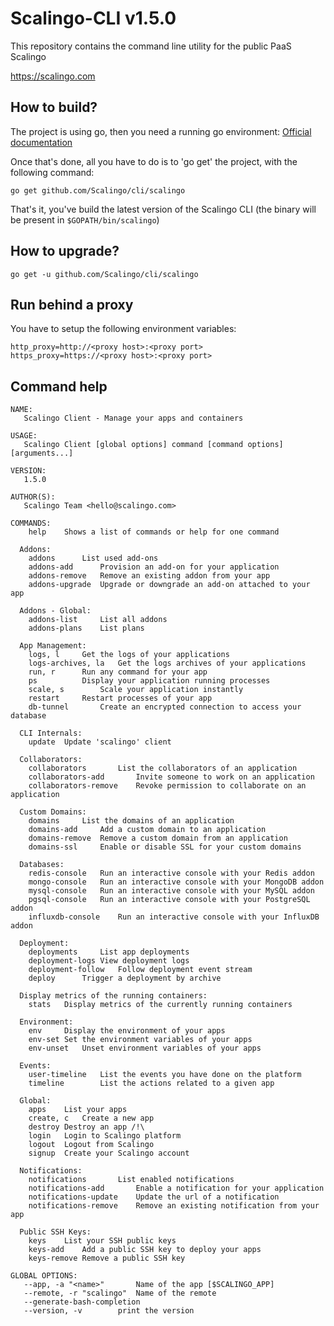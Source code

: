 Scalingo-CLI v1.5.0
===================

This repository contains the command line utility for the public PaaS Scalingo

https://scalingo.com

## How to build?

The project is using go, then you need a running go environment: [Official documentation](https://golang.org/doc/install)

Once that's done, all you have to do is to 'go get' the project, with the following command:

```
go get github.com/Scalingo/cli/scalingo
```

That's it, you've build the latest version of the Scalingo CLI (the binary will be present in `$GOPATH/bin/scalingo`)


## How to upgrade?

```
go get -u github.com/Scalingo/cli/scalingo
```

## Run behind a proxy

You have to setup the following environment variables:

```
http_proxy=http://<proxy host>:<proxy port>
https_proxy=https://<proxy host>:<proxy port>
```

## Command help

```
NAME:
   Scalingo Client - Manage your apps and containers

USAGE:
   Scalingo Client [global options] command [command options] [arguments...]

VERSION:
   1.5.0

AUTHOR(S):
   Scalingo Team <hello@scalingo.com>

COMMANDS:
    help	Shows a list of commands or help for one command

  Addons:
    addons		List used add-ons
    addons-add		Provision an add-on for your application
    addons-remove	Remove an existing addon from your app
    addons-upgrade	Upgrade or downgrade an add-on attached to your app

  Addons - Global:
    addons-list		List all addons
    addons-plans	List plans

  App Management:
    logs, l		Get the logs of your applications
    logs-archives, la	Get the logs archives of your applications
    run, r		Run any command for your app
    ps			Display your application running processes
    scale, s		Scale your application instantly
    restart		Restart processes of your app
    db-tunnel		Create an encrypted connection to access your database

  CLI Internals:
    update	Update 'scalingo' client

  Collaborators:
    collaborators		List the collaborators of an application
    collaborators-add		Invite someone to work on an application
    collaborators-remove	Revoke permission to collaborate on an application

  Custom Domains:
    domains		List the domains of an application
    domains-add		Add a custom domain to an application
    domains-remove	Remove a custom domain from an application
    domains-ssl		Enable or disable SSL for your custom domains

  Databases:
    redis-console	Run an interactive console with your Redis addon
    mongo-console	Run an interactive console with your MongoDB addon
    mysql-console	Run an interactive console with your MySQL addon
    pgsql-console	Run an interactive console with your PostgreSQL addon
    influxdb-console	Run an interactive console with your InfluxDB addon

  Deployment:
    deployments		List app deployments
    deployment-logs	View deployment logs
    deployment-follow	Follow deployment event stream
    deploy		Trigger a deployment by archive

  Display metrics of the running containers:
    stats	Display metrics of the currently running containers

  Environment:
    env		Display the environment of your apps
    env-set	Set the environment variables of your apps
    env-unset	Unset environment variables of your apps

  Events:
    user-timeline	List the events you have done on the platform
    timeline		List the actions related to a given app

  Global:
    apps	List your apps
    create, c	Create a new app
    destroy	Destroy an app /!\
    login	Login to Scalingo platform
    logout	Logout from Scalingo
    signup	Create your Scalingo account

  Notifications:
    notifications		List enabled notifications
    notifications-add		Enable a notification for your application
    notifications-update	Update the url of a notification
    notifications-remove	Remove an existing notification from your app

  Public SSH Keys:
    keys	List your SSH public keys
    keys-add	Add a public SSH key to deploy your apps
    keys-remove	Remove a public SSH key

GLOBAL OPTIONS:
   --app, -a "<name>"		Name of the app [$SCALINGO_APP]
   --remote, -r "scalingo"	Name of the remote
   --generate-bash-completion
   --version, -v		print the version
```
